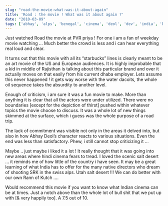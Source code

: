 ```yaml
---
slug: "road-the-movie-what-was-it-about-again"
title: 'Road : the movie ! What was it about again ?'
date: "2010-03-09"
tags: ['abhay', 'alps', 'benegal', 'cinema', 'deol', 'dev', 'india', 'kutch', 'rann', 'road', 'srk', 'utah']
---
```

Just watched Road the movie at PVR priya ! For one i am a fan of weekday movie watching … Much better the crowd is less and i can hear everything real loud and clear. 

It turns out that this movie with all its “starbucks” lines is clearly meant to be an art movie of the US and European audiences. It is highly improbable that a kid in middle of Rajisthan is talking about this particular brand and over it actually moves on that easily from his current dhaba employer. Lets assume this never happened ! it gets way worse with the water dacoits, the whole oil sequence takes the absurdity to another level.

Enough of criticism, i am sure it was a fun movie to make. More than anything it is clear that all the actors were under utilized. There were no boundaries [except for the depiction of thirst] pushed within whatever topics the movie choose to discuss. It was a whole lot of new things skimmed at the surface, which i guess was the whole purpose of a road trip.

The lack of commitment was visible not only in the areas it delved into, but also in how Abhay Deol’s character reacts to various situations. Even the end was less than satisfactory. Phew, i still cannot stop criticizing it … 

Maybe .. just maybe i liked it a lot ! It really thought that it was going into new areas where hindi cinema fears to tread. I loved the scenic salt desert … it reminds me of how little of the country i have seen. It may be a great learning of what India has to offer for the many native directors who dream of shooting SRK in the swiss alps. Utah salt desert !!! We can do better with our own Rann of Kutch …. 

Would recommend this movie if you want to know what Indian cinema can be at times. Just a notch above than the whole lot of bull shit that we put up with [& very happily too]. A 7.5 out of 10.
